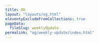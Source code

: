 ```yaml
---
title: OG
layout: "layouts/og.html"
eleventyExcludeFromCollections: true
pageData:
  fileSlug: weeklyUpdate
permalink: "og/weekly-update/index.html"
---
```

